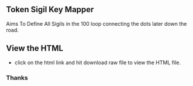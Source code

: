 ## Token Sigil Key Mapper

Aims To Define All Sigils in the 100 loop
connecting the dots later down the road.

## View the HTML
- click on the html link and hit download raw file to view the HTML file.

### Thanks
